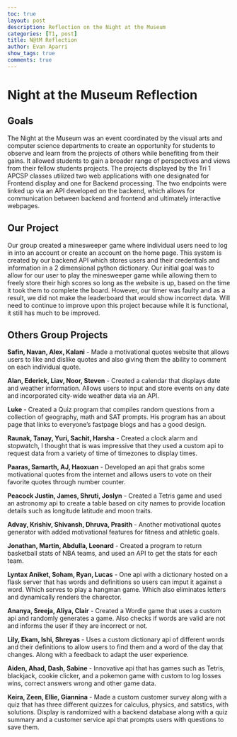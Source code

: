 ```yaml
---
toc: true
layout: post
description: Reflection on the Night at the Museum
categories: [T1, post]
title: N@tM Reflection
author: Evan Aparri
show_tags: true
comments: true
---
```


# Night at the Museum Reflection

## Goals
The Night at the Museum was an event coordinated by the visual arts and computer science departments to create an opportunity for students to observe and learn from the projects of others while benefiting from their gains. It allowed students to gain a broader range of perspectives and views from their fellow students projects. The projects displayed by the Tri 1 APCSP classes utilized two web applications with one designated for Frontend display and one for Backend processing. The two endpoints were linked up via an API developed on the backend, which allows for communication between backend and frontend and ultimately interactive webpages. 

## Our Project
Our group created a minesweeper game where individual users need to log in into an account or create an account on the home page. This system is created by our backend API which stores users and their credentials and information in a 2 dimensional python dictionary. Our initial goal was to allow for our user to play the minesweeper game while allowing them to freely store their high scores so long as the website is up, based on the time it took them to complete the board. However, our timer was faulty and as a result, we did not make the leaderboard that would show incorrect data. Will need to continue to improve upon this project because while it is functional, it still has much to be improved.



## Others Group Projects
**Safin, Navan, Alex, Kalani** - Made a motivational quotes website that allows users to like and dislike quotes and also giving them the ability to comment on each individual quote. 

**Alan, Ederick, Liav, Noor, Steven** - Created a calendar that displays date and weather information. Allows users to input and store events on any date and incorporated city-wide weather data via an API.

**Luke** - Created a Quiz program that compiles random questions from a collection of geography, math and SAT prompts. His program has an about page that links to everyone’s fastpage blogs and has a good design.

**Raunak, Tanay, Yuri, Sachit, Harsha** - Created a clock alarm and stopwatch, I thought that is was impressive that they used a custom api to request data from a variety of time of timezones to display times.

**Paaras, Samarth, AJ, Haoxuan** - Developed an api that grabs some motivational quotes from the internet and allows users to vote on their favorite quotes through number counter.

**Peacock Justin, James, Shruti, Joslyn** - Created a Tetris game and used an astronomy api to create a table based on city names to provide location details such as longitude latitude and moon traits.

**Advay, Krishiv, Shivansh, Dhruva, Prasith** - Another motivational quotes generator with added motivational features for fitness and athletic goals.

**Jonathan, Martin, Abdulla, Leonard** - Created a program to return basketball stats of NBA teams, and used an API to get the stats for each team.

**Lyntax Aniket, Soham, Ryan, Lucas** - One api with a dictionary hosted on a flask server that has words and definitions so users can imput it against a word. Which serves to play a hangman game. Which also eliminates letters and dynamically renders the charector.

**Ananya, Sreeja, Aliya, Clair** - Created a Wordle game that uses a custom api and randomly generates a game. Also checks if words are valid are not and informs the user if they are incorrect or not.

**Lily, Ekam, Ishi, Shreyas** - Uses a custom dictionary api of different words and their definitions to allow users to find them and a word of the day that changes. Along with a feedback to adapt the user experience.

**Aiden, Ahad, Dash, Sabine** - Innovative api that has games such as Tetris, blackjack, cookie clicker, and a pokemon game with custom to log losses wins, correct answers wrong and other game data.

**Keira, Zeen, Ellie, Giannina** - Made a custom customer survey along with a quiz that has three different quizzes for calculus, physics, and satstics, with solutions. Display is randomized with a backend database along with a quiz summary and a customer service api that prompts users with questions to save them.

